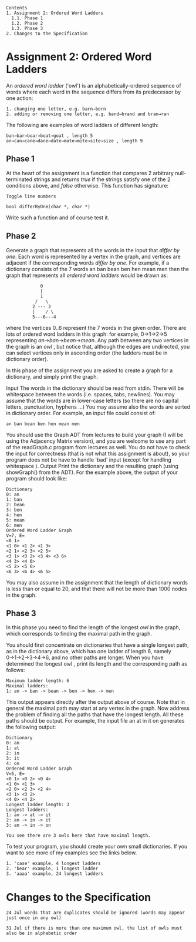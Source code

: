 ```
Contents
1. Assignment 2: Ordered Word Ladders
  1.1. Phase 1
  1.2. Phase 2
  1.3. Phase 3
2. Changes to the Specification

```
# Assignment 2: Ordered Word Ladders

An _ordered word ladder_ ('owl') is an alphabetically-ordered sequence of words where each
word in the sequence differs from its predecessor by one action:

```
1. changing one letter, e.g. barn→born
2. adding or removing one letter, e.g. band→brand and bran→ran
```
The following are examples of word ladders of different length:

```
ban→bar→boar→boat→goat , length 5
an→can→cane→dane→date→mate→mite→site→size , length 9
```
## Phase 1

At the heart of the assignment is a function that compares 2 arbitrary null-terminated strings
and returns _true_ if the strings satisfy one of the 2 conditions above, and _false_ otherwise. This
function has signature:

```
Toggle line numbers
```
```
bool differByOne(char *, char *)
```
Write such a function and of course test it.

## Phase 2

Generate a graph that represents all the words in the input that _differ by one_. Each word is
represented by a vertex in the graph, and vertices are adjacent if the corresponding words
_differ by one_. For example, if a dictionary consists of the 7 words
an ban bean ben hen mean men then the graph that represents all _ordered word
ladders_ would be drawn as:


```
             0
             |
             1 
           /   \
          2 --- 3
          |    / \
          5---6---4
```
where the vertices 0..6 represent the 7 words in the given order. There are lots of ordered
word ladders in this graph: for example, 0→1→2→5 representing _an→ban→bean→mean_.
Any path between any two vertices in the graph is an _owl_ , but notice that, although the edges
are undirected, you can select vertices only in ascending order (the ladders must be in
dictionary order).

In this phase of the assignment you are asked to create a graph for a dictionary, and simply
print the graph.


Input The words in the dictionary should be read from stdin. There will be whitespace
between the words (i.e. spaces, tabs, newlines). You may assume that the words are in
lower-case letters (so there are no capital letters, punctuation, hyphens ...) You may
assume also the words are sorted in dictionary order. For example, an input file could
consist of:

```
an ban bean ben hen mean men
```

You should use the Graph ADT from lectures to build your graph (I will be using the
Adjacency Matrix version), and you are welcome to use any part of the readGraph.c
program from lectures as well. You do not have to check the input for correctness (that
is not what this assignment is about), so your program does not be have to handle 'bad'
input (except for handling whitespace ).
Output Print the dictionary and the resulting graph (using showGraph() from the
ADT). For the example above, the output of your program should look like:

```
Dictionary
0: an
1: ban
2: bean
3: ben
4: hen
5: mean
6: men
Ordered Word Ladder Graph
V=7, E=
<0 1>
<1 0> <1 2> <1 3>
<2 1> <2 3> <2 5>
<3 1> <3 2> <3 4> <3 6>
<4 3> <4 6>
<5 2> <5 6>
<6 3> <6 4> <6 5>
```
You may also assume in the assignment that the length of dictionary words is less than or
equal to 20, and that there will not be more than 1000 nodes in the graph.

## Phase 3

In this phase you need to find the length of the longest _owl_ in the graph, which corresponds to
finding the maximal path in the graph.



You should first concentrate on dictionaries that have a single longest path, as in the
dictionary above, which has one ladder of length 6, namely 0→1→2→3→4→6, and no
other paths are longer. When you have determined the longest owl , print its length and
the corresponding path as follows:

```
Maximum ladder length: 6
Maximal ladders:
1: an -> ban -> bean -> ben -> hen -> men
```

This output appears directly after the output above of course. Note that in general the
maximal path may start at any vertex in the graph.
Now address the problem of finding all the paths that have the longest length. All these
paths should be output.
For example, the input file an at in it on generates the following output:

```
Dictionary
0: an
1: at
2: in
3: it
4: on
Ordered Word Ladder Graph
V=5, E=
<0 1> <0 2> <0 4>
<1 0> <1 3>
<2 0> <2 3> <2 4>
<3 1> <3 2>
<4 0> <4 2>
Longest ladder length: 3
Longest ladders:
1: an -> at -> it
2: an -> in -> it
3: an -> in -> on
```
```
You see there are 3 owls here that have maximal length.
```
To test your program, you should create your own small dictionaries. If you want to see more
of my examples see the links below.

```
1. 'case' example, 4 longest ladders
2. 'bear' example, 1 longest ladder
3. 'aaaa' example, 24 longest ladders
```


# Changes to the Specification



```
24 Jul words that are duplicates should be ignored (words may appear just once in any owl)
```
```
31 Jul if there is more than one maximum owl, the list of owls must also be in alphabetic order
```
